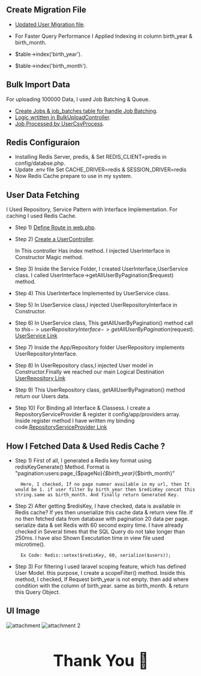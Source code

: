 ## Create Migration File

- [Updated User Migration file](https://github.com/alaminrony/Doctime-Task/blob/master/database/migrations/2014_10_12_000000_create_users_table.php).

- For Faster Query Performance I Applied Indexing in column birth_year & birth_month.
- $table->index('birth_year').
- $table->index('birth_month').

## Bulk Import Data

For uploading 100000 Data, I used Job Batching & Queue.


- [Create Jobs & job_batches table for handle Job Batching](https://github.com/alaminrony/Doctime-Task/blob/master/database/migrations/2024_01_19_111017_create_job_batches_table.php).
- [Logic wrtitten in BulkUploadController](https://github.com/alaminrony/Doctime-Task/blob/master/app/Http/Controllers/BulkUploadController.php).
- [Job Processed by UserCsvProcess](https://github.com/alaminrony/Doctime-Task/blob/master/app/Jobs/UserCsvProcess.php).

## Redis Configuraion

- Installing Redis Server, predis, & Set REDIS_CLIENT=predis in config/databse.php. 
- Update .env file Set CACHE_DRIVER=redis & SESSION_DRIVER=redis 
- Now Redis Cache prepare to use in my system. 


## User Data Fetching

I Used Repository, Service Pattern with Interface Implementation. For caching I used Redis Cache.

- Step 1) [Define Route in web.php](https://github.com/alaminrony/Doctime-Task/blob/master/routes/web.php).
- Step 2) [Create a UserController](https://github.com/alaminrony/Doctime-Task/blob/master/routes/web.php). 
   
   In This controller Has index method. I injected UserInterface in Constructor Magic method.

 
- Step 3) Inside the Service Folder, I created UserInterface,UserService class. I called UserInterface->getAllUserByPagination($request) method.
- Step 4) This UserInterface Implemented by UserService class. 
- Step 5) In UserService class,I injected UserRepositoryInterface in Constructor.
- Step 6) In UserService class, This getAllUserByPagination() method call to $this->userRepositoryInterface->getAllUserByPagination($request).   [UserService Link](https://github.com/alaminrony/Doctime-Task/blob/master/app/Service/UserService.php)
- Step 7) Inside the App/Repository folder UserRepository implements UserRepositoryInterface.
- Step 8) In UserRepository class,I injected User model in Constructor.Finally we reached our main Logical Destination [UserRepository Link](https://github.com/alaminrony/Doctime-Task/blob/master/app/Repository/UserRepository.php)
- Step 9) This UserRepository class, getAllUserByPagination() method return our Users data.
- Step 10) For Binding all Interface & Classess. I create a RepositoryServiceProvider & register it config/app/providers array. 
        Inside register  method I have written my binding code.[RepositoryServiceProvider Link](https://github.com/alaminrony/Doctime-Task/blob/master/app/Providers/RepositoryServiceProvider.php) 


## How I Fetched Data & Used Redis Cache ?

- Step 1) First of all, I generated a Redis key format using redisKeyGenerate() Method. 
          Format is "pagination:users:page_{$pageNo}_{$birth_year}_{$birth_month}"
 
        Here, I checked, If no page numner available in my url, then It would be 1. if user filter by birth_year then $redisKey concat this string.same as birth_month. And finally return Generated Key.

- Step 2) After getting $redisKey, I have checked, data is available in Redis cache? If yes then unserialize this cache data & return view file. 
        If no then fetched data from database with pagination 20 data per page. serialize data & set Redis with 60 second expiry time.
        I have already checked in Several times that the SQL Query do not take longer than 250ms. I have also Shown Executation time in view 
        file used microtime().
    
        Ex Code: Redis::setex($redisKey, 60, serialize($users));

- Step 3) For filtering I used laravel scoping feature, which has defined User Model. 
        this purpose, I create a scopeFilter() method. Inside this method, I checked, If Request birth_year is not empty. then add
        where condition with the column of birth_year. same as birth_month. & return this Query Object.

## UI Image
![attachment](https://github.com/alaminrony/Doctime-Task/assets/35996127/2038d8df-bc4b-4f53-bc3a-9f8ef6888c2c)
![attachment 2](https://github.com/alaminrony/Doctime-Task/assets/35996127/99ab81c4-5cfc-4f04-8d1d-469909699d3d)

<div align="center">
  <h1 style="font-size: 3em;">Thank You 🙏</h1>
</div>        






